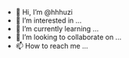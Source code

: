 - 👋 Hi, I’m @hhhuzi
- 👀 I’m interested in ...
- 🌱 I’m currently learning ...
- 💞️ I’m looking to collaborate on ...
- 📫 How to reach me ...

<!---
hhhuzi/hhhuzi is a ✨ special ✨ repository because its `README.md` (this file) appears on your GitHub profile.
You can click the Preview link to take a look at your changes.
--->
